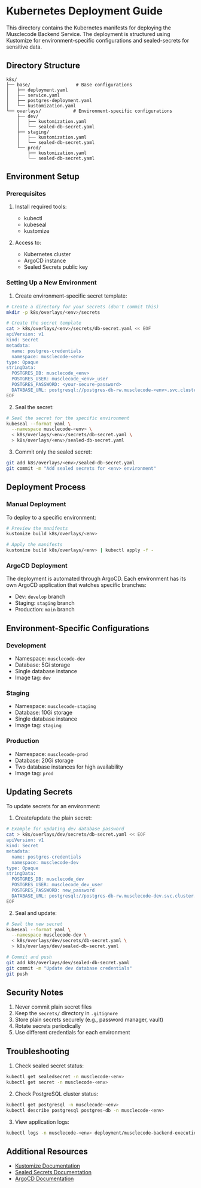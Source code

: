 # Kubernetes Deployment Guide

This directory contains the Kubernetes manifests for deploying the Musclecode Backend Service. The deployment is structured using Kustomize for environment-specific configurations and sealed-secrets for sensitive data.

## Directory Structure

```
k8s/
├── base/                 # Base configurations
│   ├── deployment.yaml
│   ├── service.yaml
│   ├── postgres-deployment.yaml
│   └── kustomization.yaml
└── overlays/            # Environment-specific configurations
    ├── dev/
    │   ├── kustomization.yaml
    │   └── sealed-db-secret.yaml
    ├── staging/
    │   ├── kustomization.yaml
    │   └── sealed-db-secret.yaml
    └── prod/
        ├── kustomization.yaml
        └── sealed-db-secret.yaml
```

## Environment Setup

### Prerequisites

1. Install required tools:
   - kubectl
   - kubeseal
   - kustomize

2. Access to:
   - Kubernetes cluster
   - ArgoCD instance
   - Sealed Secrets public key

### Setting Up a New Environment

1. Create environment-specific secret template:

```bash
# Create a directory for your secrets (don't commit this)
mkdir -p k8s/overlays/<env>/secrets

# Create the secret template
cat > k8s/overlays/<env>/secrets/db-secret.yaml << EOF
apiVersion: v1
kind: Secret
metadata:
  name: postgres-credentials
  namespace: musclecode-<env>
type: Opaque
stringData:
  POSTGRES_DB: musclecode_<env>
  POSTGRES_USER: musclecode_<env>_user
  POSTGRES_PASSWORD: <your-secure-password>
  DATABASE_URL: postgresql://postgres-db-rw.musclecode-<env>.svc.cluster.local:5432/musclecode_<env>
EOF
```

2. Seal the secret:

```bash
# Seal the secret for the specific environment
kubeseal --format yaml \
  --namespace musclecode-<env> \
  < k8s/overlays/<env>/secrets/db-secret.yaml \
  > k8s/overlays/<env>/sealed-db-secret.yaml
```

3. Commit only the sealed secret:

```bash
git add k8s/overlays/<env>/sealed-db-secret.yaml
git commit -m "Add sealed secrets for <env> environment"
```

## Deployment Process

### Manual Deployment

To deploy to a specific environment:

```bash
# Preview the manifests
kustomize build k8s/overlays/<env>

# Apply the manifests
kustomize build k8s/overlays/<env> | kubectl apply -f -
```

### ArgoCD Deployment

The deployment is automated through ArgoCD. Each environment has its own ArgoCD application that watches specific branches:

- Dev: `develop` branch
- Staging: `staging` branch
- Production: `main` branch

## Environment-Specific Configurations

### Development
- Namespace: `musclecode-dev`
- Database: 5Gi storage
- Single database instance
- Image tag: `dev`

### Staging
- Namespace: `musclecode-staging`
- Database: 10Gi storage
- Single database instance
- Image tag: `staging`

### Production
- Namespace: `musclecode-prod`
- Database: 20Gi storage
- Two database instances for high availability
- Image tag: `prod`

## Updating Secrets

To update secrets for an environment:

1. Create/update the plain secret:
```bash
# Example for updating dev database password
cat > k8s/overlays/dev/secrets/db-secret.yaml << EOF
apiVersion: v1
kind: Secret
metadata:
  name: postgres-credentials
  namespace: musclecode-dev
type: Opaque
stringData:
  POSTGRES_DB: musclecode_dev
  POSTGRES_USER: musclecode_dev_user
  POSTGRES_PASSWORD: new_password
  DATABASE_URL: postgresql://postgres-db-rw.musclecode-dev.svc.cluster.local:5432/musclecode_dev
EOF
```

2. Seal and update:
```bash
# Seal the new secret
kubeseal --format yaml \
  --namespace musclecode-dev \
  < k8s/overlays/dev/secrets/db-secret.yaml \
  > k8s/overlays/dev/sealed-db-secret.yaml

# Commit and push
git add k8s/overlays/dev/sealed-db-secret.yaml
git commit -m "Update dev database credentials"
git push
```

## Security Notes

1. Never commit plain secret files
2. Keep the `secrets/` directory in `.gitignore`
3. Store plain secrets securely (e.g., password manager, vault)
4. Rotate secrets periodically
5. Use different credentials for each environment

## Troubleshooting

1. Check sealed secret status:
```bash
kubectl get sealedsecret -n musclecode-<env>
kubectl get secret -n musclecode-<env>
```

2. Check PostgreSQL cluster status:
```bash
kubectl get postgresql -n musclecode-<env>
kubectl describe postgresql postgres-db -n musclecode-<env>
```

3. View application logs:
```bash
kubectl logs -n musclecode-<env> deployment/musclecode-backend-execution-service
```

## Additional Resources

- [Kustomize Documentation](https://kubectl.docs.kubernetes.io/guides/introduction/kustomize/)
- [Sealed Secrets Documentation](https://github.com/bitnami-labs/sealed-secrets)
- [ArgoCD Documentation](https://argo-cd.readthedocs.io/) 